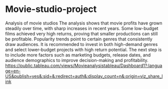 # Movie-studio-project
Analysis of movie studios
The analysis shows that movie profits have grown steadily over time, with sharp increases in recent years. Some low-budget films achieved very high returns, proving that smaller productions can still be profitable. Popularity trends point to certain genres that consistently draw audiences. It is recommended to invest in both high-demand genres and select lower-budget projects with high return potential. The next step is to include more factors such as marketing budgets, release dates, and audience demographics to improve decision-making and profitability.
https://public.tableau.com/views/Movieanalysistableau/Dashboard1?:language=en-US&publish=yes&:sid=&:redirect=auth&:display_count=n&:origin=viz_share_link
